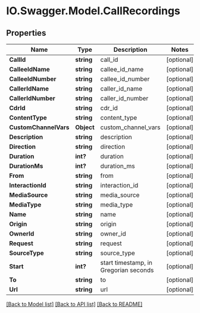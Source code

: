 # IO.Swagger.Model.CallRecordings
## Properties

Name | Type | Description | Notes
------------ | ------------- | ------------- | -------------
**CallId** | **string** | call_id | [optional] 
**CalleeIdName** | **string** | callee_id_name | [optional] 
**CalleeIdNumber** | **string** | callee_id_number | [optional] 
**CallerIdName** | **string** | caller_id_name | [optional] 
**CallerIdNumber** | **string** | caller_id_number | [optional] 
**CdrId** | **string** | cdr_id | [optional] 
**ContentType** | **string** | content_type | [optional] 
**CustomChannelVars** | **Object** | custom_channel_vars | [optional] 
**Description** | **string** | description | [optional] 
**Direction** | **string** | direction | [optional] 
**Duration** | **int?** | duration | [optional] 
**DurationMs** | **int?** | duration_ms | [optional] 
**From** | **string** | from | [optional] 
**InteractionId** | **string** | interaction_id | [optional] 
**MediaSource** | **string** | media_source | [optional] 
**MediaType** | **string** | media_type | [optional] 
**Name** | **string** | name | [optional] 
**Origin** | **string** | origin | [optional] 
**OwnerId** | **string** | owner_id | [optional] 
**Request** | **string** | request | [optional] 
**SourceType** | **string** | source_type | [optional] 
**Start** | **int?** | start timestamp, in Gregorian seconds | [optional] 
**To** | **string** | to | [optional] 
**Url** | **string** | url | [optional] 

[[Back to Model list]](../README.md#documentation-for-models) [[Back to API list]](../README.md#documentation-for-api-endpoints) [[Back to README]](../README.md)

